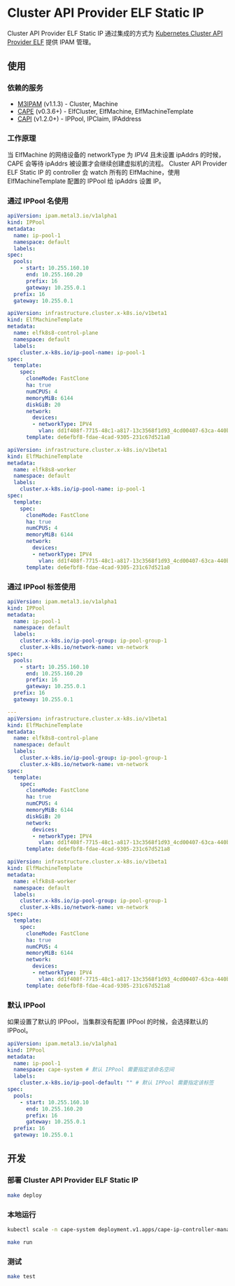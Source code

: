 # Cluster API Provider ELF Static IP

Cluster API Provider ELF Static IP 通过集成的方式为 [Kubernetes Cluster API Provider ELF](https://github.com/smartxworks/cluster-api-provider-elf) 提供 IPAM 管理。

## 使用

### 依赖的服务

* [M3IPAM](https://github.com/metal3-io/ip-address-manager) (v1.1.3) - Cluster, Machine
* [CAPE](https://github.com/smartxworks/cluster-api-provider-elf) (v0.3.6+) - ElfCluster, ElfMachine, ElfMachineTemplate
* [CAPI](https://github.com/kubernetes-sigs/cluster-api) (v1.2.0+) - IPPool, IPClaim, IPAddress

### 工作原理

当 ElfMachine 的网络设备的 networkType 为 *IPV4* 且未设置 ipAddrs 的时候，CAPE 会等待 ipAddrs 被设置才会继续创建虚拟机的流程。
Cluster API Provider ELF Static IP 的 controller 会 watch 所有的 ElfMachine，使用 ElfMachineTemplate 配置的 IPPool 给 ipAddrs 设置 IP。

### 通过 IPPool 名使用

```yaml
apiVersion: ipam.metal3.io/v1alpha1
kind: IPPool
metadata:
  name: ip-pool-1
  namespace: default
  labels:
spec:
  pools:
    - start: 10.255.160.10
      end: 10.255.160.20
      prefix: 16
      gateway: 10.255.0.1
  prefix: 16
  gateway: 10.255.0.1

apiVersion: infrastructure.cluster.x-k8s.io/v1beta1
kind: ElfMachineTemplate
metadata:
  name: elfk8s8-control-plane
  namespace: default
  labels:
    cluster.x-k8s.io/ip-pool-name: ip-pool-1
spec:
  template:
    spec:
      cloneMode: FastClone
      ha: true
      numCPUS: 4
      memoryMiB: 6144
      diskGiB: 20
      network:
        devices:
        - networkType: IPV4
          vlan: dd1f408f-7715-48c1-a817-13c3568f1d93_4cd00407-63ca-440b-80b7-ceacfccb8d08
      template: de6efbf8-fdae-4cad-9305-231c67d521a8

apiVersion: infrastructure.cluster.x-k8s.io/v1beta1
kind: ElfMachineTemplate
metadata:
  name: elfk8s8-worker
  namespace: default
  labels:
    cluster.x-k8s.io/ip-pool-name: ip-pool-1
spec:
  template:
    spec:
      cloneMode: FastClone
      ha: true
      numCPUS: 4
      memoryMiB: 6144
      network:
        devices:
        - networkType: IPV4
          vlan: dd1f408f-7715-48c1-a817-13c3568f1d93_4cd00407-63ca-440b-80b7-ceacfccb8d08
      template: de6efbf8-fdae-4cad-9305-231c67d521a8
```

### 通过 IPPool 标签使用

```yaml
apiVersion: ipam.metal3.io/v1alpha1
kind: IPPool
metadata:
  name: ip-pool-1
  namespace: default
  labels:
    cluster.x-k8s.io/ip-pool-group: ip-pool-group-1
    cluster.x-k8s.io/network-name: vm-network
spec:
  pools:
    - start: 10.255.160.10
      end: 10.255.160.20
      prefix: 16
      gateway: 10.255.0.1
  prefix: 16
  gateway: 10.255.0.1

---
apiVersion: infrastructure.cluster.x-k8s.io/v1beta1
kind: ElfMachineTemplate
metadata:
  name: elfk8s8-control-plane
  namespace: default
  labels:
    cluster.x-k8s.io/ip-pool-group: ip-pool-group-1
    cluster.x-k8s.io/network-name: vm-network
spec:
  template:
    spec:
      cloneMode: FastClone
      ha: true
      numCPUS: 4
      memoryMiB: 6144
      diskGiB: 20
      network:
        devices:
        - networkType: IPV4
          vlan: dd1f408f-7715-48c1-a817-13c3568f1d93_4cd00407-63ca-440b-80b7-ceacfccb8d08
      template: de6efbf8-fdae-4cad-9305-231c67d521a8

apiVersion: infrastructure.cluster.x-k8s.io/v1beta1
kind: ElfMachineTemplate
metadata:
  name: elfk8s8-worker
  namespace: default
  labels:
    cluster.x-k8s.io/ip-pool-group: ip-pool-group-1
    cluster.x-k8s.io/network-name: vm-network
spec:
  template:
    spec:
      cloneMode: FastClone
      ha: true
      numCPUS: 4
      memoryMiB: 6144
      network:
        devices:
        - networkType: IPV4
          vlan: dd1f408f-7715-48c1-a817-13c3568f1d93_4cd00407-63ca-440b-80b7-ceacfccb8d08
      template: de6efbf8-fdae-4cad-9305-231c67d521a8
```

### 默认 IPPool

如果设置了默认的 IPPool，当集群没有配置 IPPool 的时候，会选择默认的 IPPool。

```yaml
apiVersion: ipam.metal3.io/v1alpha1
kind: IPPool
metadata:
  name: ip-pool-1
  namespace: cape-system # 默认 IPPool 需要指定该命名空间
  labels:
    cluster.x-k8s.io/ip-pool-default: "" # 默认 IPPool 需要指定该标签
spec:
  pools:
    - start: 10.255.160.10
      end: 10.255.160.20
      prefix: 16
      gateway: 10.255.0.1
  prefix: 16
  gateway: 10.255.0.1
```

## 开发

### 部署 Cluster API Provider ELF Static IP

```sh
make deploy
```

### 本地运行

```sh
kubectl scale -n cape-system deployment.v1.apps/cape-ip-controller-manager --replicas 0

make run
```

### 测试

```sh
make test
```
